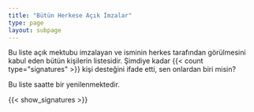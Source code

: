 ```yaml
---
title: "Bütün Herkese Açık İmzalar"
type: page
layout: subpage
---
```


Bu liste açık mektubu imzalayan ve isminin herkes tarafından
görülmesini kabul eden bütün kişilerin listesidir. Şimdiye kadar {{<
count type="signatures" >}} kişi desteğini ifade etti, sen onlardan
biri misin?

Bu liste saatte bir yenilenmektedir.

{{< show_signatures >}}
